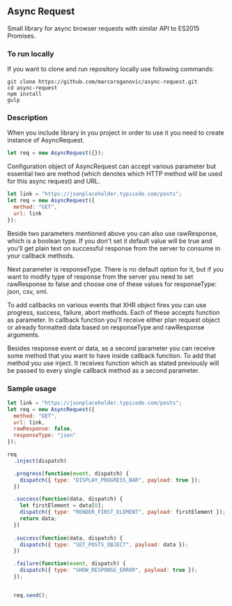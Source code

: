 ## Async Request
Small library for async browser requests with similar API to ES2015 Promises.

### To run locally
If you want to clone and run repository locally use following commands:

```
git clone https://github.com/marcoroganovic/async-request.git
cd async-request
npm install
gulp
```

### Description

When you include library in you project in order to use it you need to create instance of
AsyncRequest.

```javascript
let req = new AsyncRequest({});
```

Configuration object of AsyncRequest can accept various parameter but essential
two are method (which denotes which HTTP method will be used for this async
request) and URL.

```javascript
let link = "https://jsonplaceholder.typicode.com/posts";
let req = new AsyncRequest({
  method: "GET",
  url: link
});
```

Beside two parameters mentioned above you can also use rawResponse, which is a
boolean type. If you don't set it default value will be true and you'll get plain
text on successful response from the server to consume in your callback methods.

Next parameter is responseType. There is no default option for it, but if you
want to modify type of response from the server you need to set rawResponse to
false and choose one of these values for responseType: json, csv, xml.

To add callbacks on various events that XHR object fires you can use progress,
success, failure, abort methods. Each of these accepts function as parameter. In
callback function you'll receive either plan request object or already formatted
data based on responseType and rawResponse arguments.

Besides response event or data, as a second parameter you can receive some
method that you want to have inside callback function. To add that method you
use inject. It receives function which as stated previously will be passed to
every single callback method as a second parameter.

### Sample usage

```javascript
let link = "https://jsonplaceholder.typicode.com/posts";
let req = new AsyncRequest({
  method: "GET",
  url: link,
  rawResponse: false,
  responseType: "json"
});

req
  .inject(dispatch)

  .progress(function(event, dispatch) {
    dispatch({ type: "DISPLAY_PROGRESS_BAR", payload: true });
  })

  .success(function(data, dispatch) {
    let firstElement = data[0];
    dispatch({ type: "RENDER_FIRST_ELEMENT", payload: firstElement });
    return data;
  })
  
  .success(function(data, dispatch) {
    dispatch({ type: "SET_POSTS_OBJECT", payload: data });
  })

  .failure(function(event, dispatch) {
    dispatch({ type: "SHOW_RESPONSE_ERROR", payload: true });
  });


  req.send();
```
